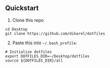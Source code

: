 ## Quickstart

1. Clone this repo

```
cd Desktop
git clone https://github.com/dikarel/dotfiles
```

2. Paste this into `~/.bash_profile`:

```
# Initialize dotfiles
export DOTFILES_DIR=~/Desktop/dotfiles
source ${DOTFILES_DIR}/all
```
